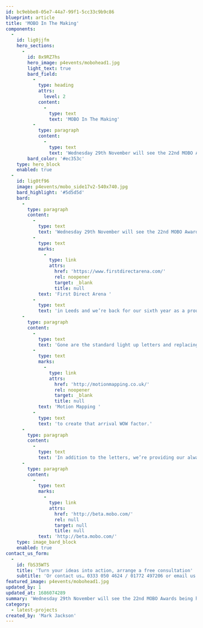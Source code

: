 ```yaml
---
id: bc9ebbe8-05e7-44a7-99f1-5cc33c9b9c86
blueprint: article
title: 'MOBO In The Making'
components:
  -
    id: lig0jjfm
    hero_sections:
      -
        id: 8x9RZ7hs
        hero_image: p4events/mobohead1.jpg
        light_text: true
        bard_field:
          -
            type: heading
            attrs:
              level: 2
            content:
              -
                type: text
                text: 'MOBO In The Making'
          -
            type: paragraph
            content:
              -
                type: text
                text: 'Wednesday 29th November will see the 22nd MOBO Awards being hosted at the First Direct Arena in Leeds and we’re back for our sixth year as a proud MOBO Partner.'
        bard_color: '#ec353c'
    type: hero_block
    enabled: true
  -
    id: lig0tf96
    image: p4events/mobo_side17v2-540x740.jpg
    bard_highlight: '#5d5d5d'
    bard:
      -
        type: paragraph
        content:
          -
            type: text
            text: 'Wednesday 29th November will see the 22nd MOBO Awards being hosted at the '
          -
            type: text
            marks:
              -
                type: link
                attrs:
                  href: 'https://www.firstdirectarena.com/'
                  rel: noopener
                  target: _blank
                  title: null
            text: 'First Direct Arena '
          -
            type: text
            text: 'in Leeds and we’re back for our sixth year as a proud MOBO Partner. This year we’re going one step further, providing a complete, customised solution for the pre-reception area for just under 1,000 guests.'
      -
        type: paragraph
        content:
          -
            type: text
            text: 'Gone are the standard light up letters and replacing them is a fully bespoke MOBO logo standing over 6ft tall and 15ft wide. This may look like simply a giant white logo, but wait and see how it comes to life as we once again team up with our friends at '
          -
            type: text
            marks:
              -
                type: link
                attrs:
                  href: 'http://motionmapping.co.uk/'
                  rel: noopener
                  target: _blank
                  title: null
            text: 'Motion Mapping '
          -
            type: text
            text: 'to create that arrival WOW factor.'
      -
        type: paragraph
        content:
          -
            type: text
            text: 'In addition to the letters, we’re providing our always popular luxury chesterfield clad bars to be filled with Champagne and matching chesterfield clad booth units. To further personalise these soft seating areas we’re also creating customised gold mirrored cubes and plinths, designed and created especially for this years awards.'
      -
        type: paragraph
        content:
          -
            type: text
            marks:
              -
                type: link
                attrs:
                  href: 'http://beta.mobo.com/'
                  rel: null
                  target: null
                  title: null
            text: 'http://beta.mobo.com/'
    type: image_bard_block
    enabled: true
contact_us_form:
  -
    id: fbS35WTS
    title: 'Turn your ideas into action, arrange a free consultation'
    subtitle: 'Or contact us… 0333 050 4624 / 01772 497206 or email us: info@p4events.co.uk'
featured_image: p4events/mobohead1.jpg
updated_by: 1
updated_at: 1686074289
summary: 'Wednesday 29th November will see the 22nd MOBO Awards being hosted at the First Direct Arena in Leeds and we’re back for our sixth year as a proud MOBO Partner.'
category:
  - latest-projects
created_by: 'Mark Jackson'
---
```


